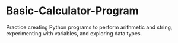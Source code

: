 # Basic-Calculator-Program
Practice creating Python programs to perform arithmetic and string, experimenting with variables, and exploring data types.
